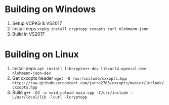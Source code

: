 Building on Windows
===

 1. Setup VCPKG & VS2017
 2. Install deps `vcpkg install cryptopp cxxopts curl nlohmann-json`
 3. Build in VS2017
 
 
Building on Linux
===

 1. Install deps `apt install libcrypto++-dev libcurl4-openssl-dev nlohmann-json-dev`
 2. Get cxxopts header `wget -O /usr/include/cxxopts.hpp https://raw.githubusercontent.com/jarro2783/cxxopts/master/include/cxxopts.hpp`
 3. Build `g++ -O3 -o void_upload main.cpp -I/usr/include -L/usr/local/lib -lcurl -lcryptopp`